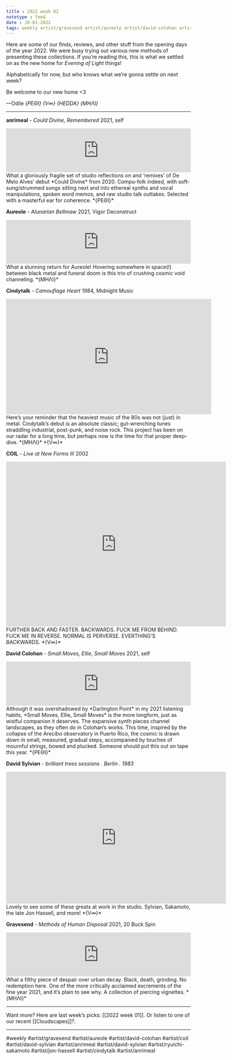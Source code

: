 ```yaml
---
title : 2022 week 02
notetype : feed
date : 10-01-2022
tags: weekly artist/gravesend artist/aureole artist/david-colohan artist/coil artist/anrimeal artist/david-sylvian artist/jon-hassell artist/ryuichi-sakamoto artist/cindytalk artist/anrimeal
---
```


Here are some of our finds, reviews, and other stuff from the opening days of the year 2022. We were busy trying out various new methods of presenting these collections. If you’re reading this, this is what we settled on as the new home for *Evening of Light* things!

Alphabetically for now, but who knows what we’re gonna settle on next week?

Be welcome to our new home <3

—Odile 
*{ΡΕΘΙ}* *{V∞}* *{HEDDA} {ΜΗΛΙ}*

---

**anrimeal** - *Could Divine, Remembered*
2021, self
<iframe style="border: 0; width: 100%; height: 120px;" src="https://bandcamp.com/EmbeddedPlayer/album=3121862617/size=large/bgcol=333333/linkcol=ffffff/tracklist=false/artwork=small/transparent=true/" seamless><a href="https://anrimeal.bandcamp.com/album/could-divine-remembered">Could Divine, Remembered by anrimeal</a></iframe>
What a gloriously fragile set of studio reflections on and ‘remixes’ of De Melo Alves’ debut *Could Divine* from 2020. Compu-folk indeed, with soft-sung/strummed songs sitting next and into ethereal synths and vocal manipulations, spoken word memos, and raw studio talk outtakes. Selected with a masterful ear for coherence.
*{ΡΕΘΙ}*

**Aureole** - *Alunarian Bellmaw*
2021, Vigor Deconstruct
<iframe style="border: 0; width: 100%; height: 120px;" src="https://bandcamp.com/EmbeddedPlayer/album=2844372934/size=large/bgcol=333333/linkcol=ffffff/tracklist=false/artwork=small/transparent=true/" seamless><a href="https://markovsoroka.bandcamp.com/album/alunarian-bellmaw">Alunarian Bellmaw by Aureole</a></iframe>
What a stunning return for Aureole! Hovering somewhere in space(!) between black metal and funeral doom is this trio of crushing cosmic void channeling.
*{ΜΗΛΙ}*

**Cindytalk** - *Camouflage Heart*
1984, Midnight Music
<iframe width="560" height="315" src="https://www.youtube.com/embed/WE2FnT0tt9U" title="YouTube video player" frameborder="0" allow="accelerometer; autoplay; clipboard-write; encrypted-media; gyroscope; picture-in-picture" allowfullscreen></iframe>
Here’s your reminder that the heaviest music of the 80s was not (just) in metal. Cindytalk’s debut is an absolute classic; gut-wrenching tunes straddling industrial, post-punk, and noise rock. This project has been on our radar for a long time, but perhaps now is the time for that proper deep-dive.
*{ΜΗΛΙ}* *{V∞}*

**COIL** - *Live at New Forms III*
2002
<iframe src="https://archive.org/embed/Coil_NewFormsIII_TheateraanhetSpui_DenHaag_TheNetherlands_June72002_EDIT2" width="600" height="450" frameborder="0" webkitallowfullscreen="true" mozallowfullscreen="true" allowfullscreen></iframe>
FURTHER BACK AND FASTER.
BACKWARDS.
FUCK ME FROM BEHIND.
FUCK ME IN REVERSE.
NORMAL IS PERVERSE.
EVERTHING’S BACKWARDS.
*{V∞}*

**David Colohan** - *Small Moves, Ellie, Small Moves*
2021, self
<iframe style="border: 0; width: 100%; height: 120px;" src="https://bandcamp.com/EmbeddedPlayer/album=1361001808/size=large/bgcol=333333/linkcol=e99708/tracklist=false/artwork=small/transparent=true/" seamless><a href="https://davidcolohan.bandcamp.com/album/small-moves-ellie-small-moves">Small Moves, Ellie, Small Moves by David Colohan</a></iframe>
Although it was overshadowed by *Darlington Point* in my 2021 listening habits, *Small Moves, Ellie, Small Moves* is the more longform, just as wistful companion it deserves. The expansive synth pieces channel landscapes, as they often do in Colohan’s works. This time, inspired by the collapse of the Arecibo observatory in Puerto Rico, the cosmic is drawn down in small, measured, gradual steps, accompanied by touches of mournful strings, bowed and plucked. Someone should put this out on tape this year.
*{ΡΕΘΙ}*


**David Sylvian** - *brilliant trees sessions . Berlin . 1983*
<iframe src="https://player.vimeo.com/video/575291448?h=1874bdcf17" width="600" height="360" frameborder="0" allow="autoplay; fullscreen; picture-in-picture" allowfullscreen></iframe>
Lovely to see some of these greats at work in the studio. Sylvian, Sakamoto, the late Jon Hassell, and more!
*{V∞}*


**Gravesend** - *Methods of Human Disposal*
2021, 20 Buck Spin
<iframe style="border: 0; width: 100%; height: 120px;" src="https://bandcamp.com/EmbeddedPlayer/album=3243627637/size=large/bgcol=333333/linkcol=ffffff/tracklist=false/artwork=small/transparent=true/" seamless><a href="https://listen.20buckspin.com/album/methods-of-human-disposal">Methods Of Human Disposal by Gravesend</a></iframe>
What a filthy piece of despair over urban decay. Black, death, grinding. No redemption here. One of the more critically acclaimed excrements of the fine year 2021, and it’s plain to see why. A collection of piercing vignettes.
*{ΜΗΛΙ}*

---

Want more? Here are last week’s picks: [[2022 week 01]]. Or listen to one of our recent [[Cloudscapes]]?.

---

#weekly #artist/gravesend #artist/aureole #artist/david-colohan #artist/coil #artist/david-sylvian #artist/anrimeal #artist/david-sylvian #artist/ryuichi-sakamoto #artist/jon-hassell #artist/cindytalk #artist/anrimeal 